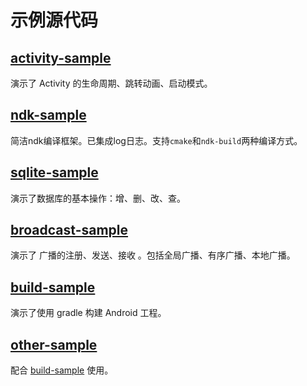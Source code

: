 # 示例源代码

## [activity-sample](activity-sample)

演示了 Activity 的生命周期、跳转动画、启动模式。

## [ndk-sample](ndk-sample)

简洁ndk编译框架。已集成log日志。支持`cmake`和`ndk-build`两种编译方式。

## [sqlite-sample](sqlite-sample)

演示了数据库的基本操作：增、删、改、查。

## [broadcast-sample](broadcast-sample)

演示了 广播的注册、发送、接收 。包括全局广播、有序广播、本地广播。

## [build-sample](build-sample)

演示了使用 gradle 构建 Android 工程。

## [other-sample](other-sample)

配合 [build-sample](build-sample) 使用。